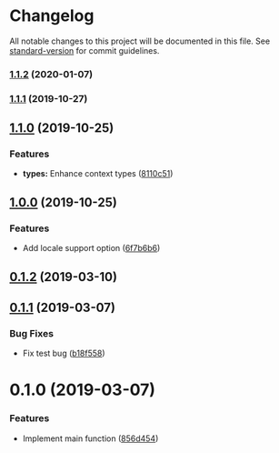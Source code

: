 # Changelog

All notable changes to this project will be documented in this file. See [standard-version](https://github.com/conventional-changelog/standard-version) for commit guidelines.

### [1.1.2](https://github.com/potato4d/nuxt-dayjs-module/compare/v1.1.1...v1.1.2) (2020-01-07)

### [1.1.1](https://github.com/potato4d/nuxt-dayjs-module/compare/v1.1.0...v1.1.1) (2019-10-27)

## [1.1.0](https://github.com/potato4d/nuxt-dayjs-module/compare/v1.0.0...v1.1.0) (2019-10-25)


### Features

* **types:** Enhance context types ([8110c51](https://github.com/potato4d/nuxt-dayjs-module/commit/8110c51e4ed2a722c21900b8f91c488e9aed61fd))

## [1.0.0](https://github.com/potato4d/nuxt-dayjs-module/compare/v0.1.2...v1.0.0) (2019-10-25)


### Features

* Add locale support option ([6f7b6b6](https://github.com/potato4d/nuxt-dayjs-module/commit/6f7b6b6f19d4faef0080af70ff8e464ca66cf8cd))

## [0.1.2](https://github.com/potato4d/nuxt-dayjs-module/compare/v0.1.1...v0.1.2) (2019-03-10)



## [0.1.1](https://github.com/potato4d/nuxt-dayjs-module/compare/v0.1.0...v0.1.1) (2019-03-07)


### Bug Fixes

* Fix test bug ([b18f558](https://github.com/potato4d/nuxt-dayjs-module/commit/b18f558))



# 0.1.0 (2019-03-07)


### Features

* Implement main function ([856d454](https://github.com/potato4d/nuxt-dayjs-module/commit/856d454))
